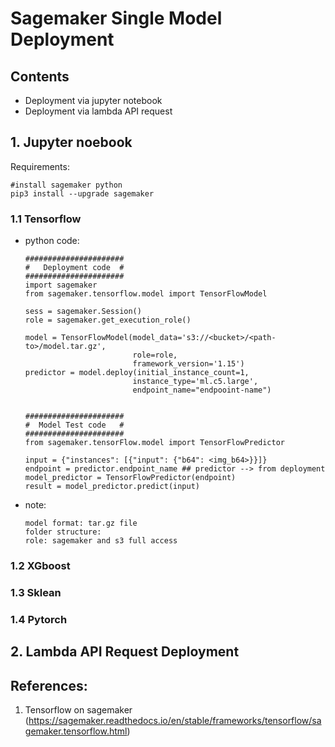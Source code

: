 # Sagemaker Single Model Deployment 

## Contents
- Deployment via jupyter notebook
- Deployment via lambda API request


## 1. Jupyter noebook 
Requirements:
``` 
#install sagemaker python
pip3 install --upgrade sagemaker
```

### 1.1 Tensorflow
* python code: 
    ```
    ######################
    #   Deployment code  #
    ######################
    import sagemaker
    from sagemaker.tensorflow.model import TensorFlowModel
   
    sess = sagemaker.Session()
    role = sagemaker.get_execution_role()

    model = TensorFlowModel(model_data='s3://<bucket>/<path-to>/model.tar.gz', 
                            role=role,
                            framework_version='1.15')
    predictor = model.deploy(initial_instance_count=1, 
                            instance_type='ml.c5.large', 
                            endpoint_name="endpooint-name")

    
    ######################
    #  Model Test code   #
    ######################
    from sagemaker.tensorFlow.model import TensorFlowPredictor

    input = {"instances": [{"input": {"b64": <img_b64>}}]}
    endpoint = predictor.endpoint_name ## predictor --> from deployment
    model_predictor = TensorFlowPredictor(endpoint)
    result = model_predictor.predict(input)
    ```



* note:
    ```
    model format: tar.gz file    
    folder structure:    
    role: sagemaker and s3 full access
    ```

### 1.2 XGboost
### 1.3 Sklean
### 1.4 Pytorch


## 2. Lambda API Request Deployment


## References: 
1. Tensorflow on sagemaker (https://sagemaker.readthedocs.io/en/stable/frameworks/tensorflow/sagemaker.tensorflow.html)



